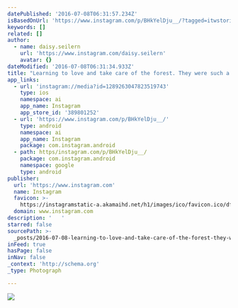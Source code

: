 ```yaml
---
datePublished: '2016-07-08T06:31:57.234Z'
isBasedOnUrl: 'https://www.instagram.com/p/BHkYelDju__/?tagged=itwstories'
keywords: []
related: []
author:
  - name: daisy.seilern
    url: 'https://www.instagram.com/daisy.seilern'
    avatar: {}
dateModified: '2016-07-08T06:31:34.933Z'
title: "Learning to love and take care of the forest. They were such a big help! Hard working, so the puddles don't destroy the paths \uD83C\uDF32\uD83C\uDF32\uD83C\uDF32  "
app_links:
  - url: 'instagram://media?id=1289263047823519743'
    type: ios
    namespace: ai
    app_name: Instagram
    app_store_id: '389801252'
  - url: 'https://www.instagram.com/p/BHkYelDju__/'
    type: android
    namespace: ai
    app_name: Instagram
    package: com.instagram.android
  - path: https/instagram.com/p/BHkYelDju__/
    package: com.instagram.android
    namespace: google
    type: android
publisher:
  url: 'https://www.instagram.com'
  name: Instagram
  favicon: >-
    https://instagramstatic-a.akamaihd.net/h1/images/ico/favicon.ico/dfa85bb1fd63.ico
  domain: www.instagram.com
description: '   '
starred: false
sourcePath: >-
  _posts/2016-07-08-learning-to-love-and-take-care-of-the-forest-they-were-such.md
inFeed: true
hasPage: false
inNav: false
_context: 'http://schema.org'
_type: Photograph

---
```

![   ](https://imgflo.herokuapp.com/graph/vahj1ThiexotieMo/6d13084d0937250b3a1fb3dac6f23ecd/croprotate.jpg?cropheight=435&cropwidth=640&degrees=0&input=https%3A%2F%2Fscontent.cdninstagram.com%2Ft51.2885-15%2Fs640x640%2Fsh0.08%2Fe35%2F13636188_1106975699376915_2014421978_n.jpg%3Fig_cache_key%3DMTI4OTI2MzA0NzgyMzUxOTc0Mw%253D%253D.2&x=0&y=104)